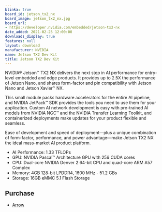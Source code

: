 ```yaml
---
blinka: true
board_id: jetson_tx2_nx
board_image: jetson_tx2_nx.jpg
board_url:
- https://developer.nvidia.com/embedded/jetson-tx2-nx
date_added: 2021-02-25 12:00:00
downloads_display: true
features: null
layout: download
manufacturer: NVIDIA
name: Jetson TX2 Dev Kit
title: Jetson TX2 Dev Kit
---
```


NVIDIA® Jetson™ TX2 NX delivers the next step in AI performance for entry-level embedded and edge products. It provides up to 2.5X the performance of Jetson Nano, and shares form-factor and pin compatibility with Jetson Nano and Jetson Xavier™ NX.

This small module packs hardware accelerators for the entire AI pipeline, and NVIDIA JetPack™ SDK provides the tools you need to use them for your application. Custom AI network development is easy with pre-trained AI models from NVIDIA NGC™ and the NVIDIA Transfer Learning Toolkit, and containerized deployments make updates for your product flexible and seamless.

Ease of development and speed of deployment—plus a unique combination of form-factor, performance, and power advantage—make Jetson TX2 NX the ideal mass-market AI product platform.

- AI Performance: 1.33 TFLOPs
- GPU: NVIDIA Pascal™ Architecture GPU with 256 CUDA cores
- CPU: Dual-core NVIDIA Denver 2 64-bit CPU and quad-core ARM A57 Complex
- Memory: 4GB 128-bit LPDDR4, 1600 MHz - 51.2 GBs
- Storage: 16GB eMMC 5.1 Flash Storage

## Purchase
* [Arrow](https://www.arrow.com/en/products/900-13636-0010-000/nvidia)
